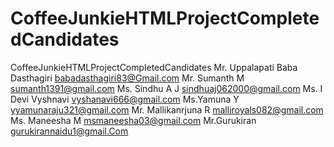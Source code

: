# CoffeeJunkieHTMLProjectCompletedCandidates
CoffeeJunkieHTMLProjectCompletedCandidates
Mr. Uppalapati Baba Dasthagiri	babadasthagiri83@Gmail.com
Mr. Sumanth M	sumanth1391@gmail.com
Ms. Sindhu  A J	sindhuaj062000@gmail.com
Ms. I Devi Vyshnavi	vyshanavi666@gmail.com
Ms.Yamuna Y	yyamunaraju321@gmail.com
Mr. Mallikanrjuna R 	malliroyals082@gmail.com
Ms. Maneesha M	msmaneesha03@gmail.com
Mr.Gurukiran	gurukirannaidu1@gmail.Com
